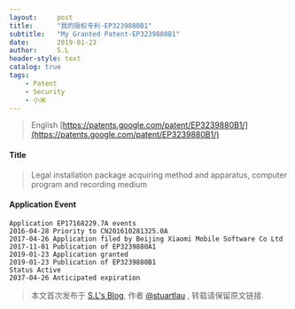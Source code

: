 ```yaml
---
layout:     post
title:      "我的授权专利-EP3239880B1"
subtitle:   "My Granted Patent-EP3239880B1"
date:       2019-01-23
author:     S.L
header-style: text
catalog: true
tags:
    - Patent
    - Security
    - 小米
---
```

> English [https://patents.google.com/patent/EP3239880B1/](https://patents.google.com/patent/EP3239880B1/)

#### Title
> Legal installation package acquiring method and apparatus, computer program and recording medium





#### Application Event
```
Application EP17168229.7A events 
2016-04-28 Priority to CN201610281325.0A
2017-04-26 Application filed by Beijing Xiaomi Mobile Software Co Ltd
2017-11-01 Publication of EP3239880A1
2019-01-23 Application granted
2019-01-23 Publication of EP3239880B1
Status Active
2037-04-26 Anticipated expiration
```
> 本文首次发布于 [S.L's Blog](http://elsef.com), 作者 [@stuartlau](http://github.com/stuartlau) ,
转载请保留原文链接.

